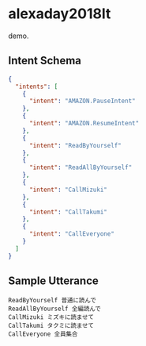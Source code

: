 # alexaday2018lt

demo.

## Intent Schema

```json
{
  "intents": [
    {
      "intent": "AMAZON.PauseIntent"
    },
    {
      "intent": "AMAZON.ResumeIntent"
    },
    {
      "intent": "ReadByYourself"
    },
    {
      "intent": "ReadAllByYourself"
    },
    {
      "intent": "CallMizuki"
    },
    {
      "intent": "CallTakumi"
    },
    {
      "intent": "CallEveryone"
    }
  ]
}
```

## Sample Utterance

```
ReadByYourself 普通に読んで
ReadAllByYourself 全編読んで
CallMizuki ミズキに読ませて
CallTakumi タクミに読ませて
CallEveryone 全員集合
```
